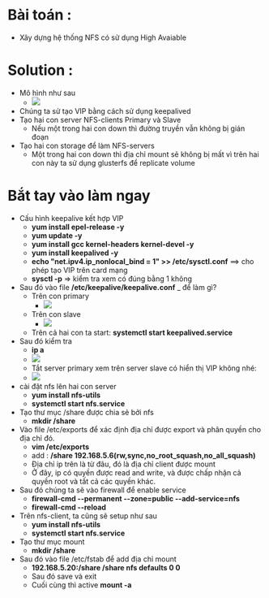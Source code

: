 # Bài toán :
- Xây dựng hệ thống NFS có sử dụng High Avaiable
# Solution : 
- Mô hình như sau
  + <img src="https://i.imgur.com/f3k6dAX.jpg">
- Chúng ta sử tạo VIP bằng cách sử dụng keepalived
- Tạo hai con server NFS-clients Primary và Slave
  + Nếu một trong hai con down thì đường truyền vẫn không bị gián đoạn
- Tạo hai con storage để làm NFS-servers
  + Một trong hai con down thì địa chỉ mount sẽ không bị mất vì trên hai con này ta sử dụng glusterfs để replicate volume
# Bắt tay vào làm ngay
- Cấu hình keepalive kết hợp VIP
  + **yum install epel-release -y**
  + **yum update -y**
  + **yum install gcc kernel-headers kernel-devel -y**
  + **yum install keepalived -y**
  + **echo "net.ipv4.ip_nonlocal_bind = 1" >> /etc/sysctl.conf** ==> cho phép tạo VIP trên card mạng
  + **sysctl -p** => kiểm tra xem có đúng bằng 1 không
- Sau đó vào file **/etc/keepalive/keepalive.conf** _ để làm gì?
  + Trên con primary
    + <img src="https://i.imgur.com/4bfOfsk.png">
  + Trên con slave 
    + <img src="https://i.imgur.com/NQ2A1ay.png">
  + Trên cả hai con ta start: **systemctl start keepalived.service**
- Sau đó kiểm tra
  + **ip a**
  + <img src="https://i.imgur.com/eqfocUM.png">
  + Tắt server primary xem trên server slave có hiển thị VIP không nhé:
  + <img src="https://i.imgur.com/WyIK0dt.png">
- cài đặt nfs lên hai con server
  + **yum install nfs-utils**
  + **systemctl start nfs.service**
- Tạo thư mục /share được chia sẻ bởi nfs
  + **mkdir /share**
- Vào file /etc/exports để xác định địa chỉ được export và phân quyền cho địa chỉ đó.
  + **vim /etc/exports**
  + add : **/share            192.168.5.6(rw,sync,no_root_squash,no_all_squash)**
  + Địa chỉ ip trên là từ đâu, đó là địa chỉ client được mount
  + Ở đây, ip có quyền được read and write, và được chấp nhận cả quyền root và tất cả các quyền khác.
- Sau đó chúng ta sẽ vào firewall để enable service
  + **firewall-cmd --permanent --zone=public --add-service=nfs**
  + **firewall-cmd --reload**
- Trên nfs-client, ta cũng sẽ setup như sau
  + **yum install nfs-utils**
  + **systemctl start nfs.service**
- Tạo thư mục mount
  + **mkdir /share**
- Sau đó vào file /etc/fstab để add địa chỉ mount
  + **192.168.5.20:/share    /share   nfs defaults 0 0**
  + Sau đó save và exit
  + Cuối cùng thì active **mount -a**

